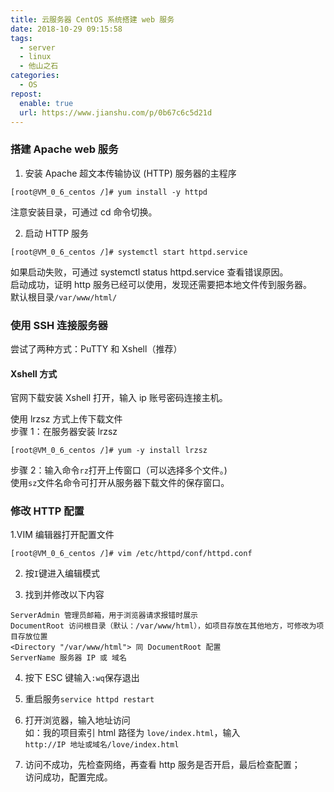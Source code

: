 ```yaml
---
title: 云服务器 CentOS 系统搭建 web 服务
date: 2018-10-29 09:15:58
tags:
  - server
  - linux
  - 他山之石
categories:
  - OS
repost:
  enable: true
  url: https://www.jianshu.com/p/0b67c6c5d21d
---
```


### 搭建 Apache web 服务

1. 安装 Apache 超文本传输协议 (HTTP) 服务器的主程序

```
[root@VM_0_6_centos /]# yum install -y httpd
```

注意安装目录，可通过 cd 命令切换。

2. 启动 HTTP 服务

```
[root@VM_0_6_centos /]# systemctl start httpd.service
```

如果启动失败，可通过 systemctl status httpd.service 查看错误原因。  
启动成功，证明 http 服务已经可以使用，发现还需要把本地文件传到服务器。  
默认根目录`/var/www/html/`

### 使用 SSH 连接服务器

尝试了两种方式：PuTTY 和 Xshell（推荐）

#### Xshell 方式

官网下载安装 Xshell 打开，输入 ip 账号密码连接主机。

使用 lrzsz 方式上传下载文件  
步骤 1：在服务器安装 lrzsz

```
[root@VM_0_6_centos /]# yum -y install lrzsz
```

步骤 2：输入命令`rz`打开上传窗口（可以选择多个文件。)  
使用`sz`文件名命令可打开从服务器下载文件的保存窗口。

### 修改 HTTP 配置

1.VIM 编辑器打开配置文件

```
[root@VM_0_6_centos /]# vim /etc/httpd/conf/httpd.conf
```

2. 按`I`键进入编辑模式

3. 找到并修改以下内容

```
ServerAdmin 管理员邮箱，用于浏览器请求报错时展示
DocumentRoot 访问根目录（默认：/var/www/html），如项目存放在其他地方，可修改为项目存放位置
<Directory "/var/www/html"> 同 DocumentRoot 配置
ServerName 服务器 IP 或 域名
```

4. 按下 ESC 键输入`:wq`保存退出

5. 重启服务`service httpd restart`

6. 打开浏览器，输入地址访问  
   如：我的项目索引 html 路径为 `love/index.html`，输入  
   `http://IP 地址或域名/love/index.html`

7. 访问不成功，先检查网络，再查看 http 服务是否开启，最后检查配置；  
   访问成功，配置完成。
